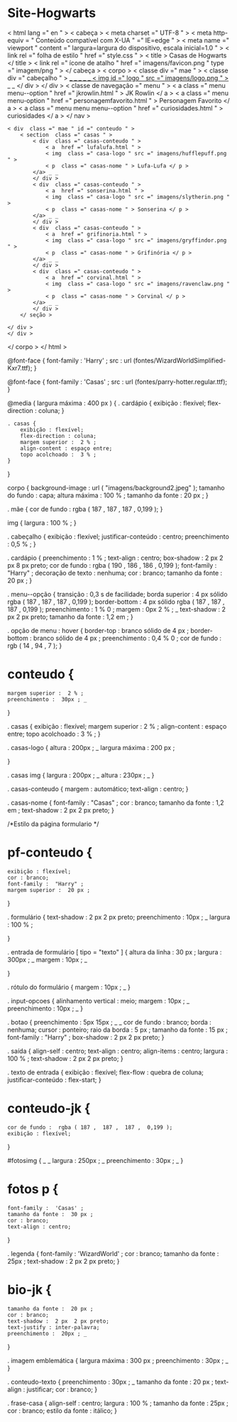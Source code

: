 # Site-Hogwarts
<!DOCTYPEhtml >
< html  lang =" en " >
< cabeça >
    < meta  charset =" UTF-8 " >
    < meta  http-equiv = " Conteúdo compatível com X-UA " =" IE=edge " >
    < meta  name =" viewport " content =" largura=largura do dispositivo, escala inicial=1.0 " >
    < link  rel =" folha de estilo " href =" style.css " >
    < title > Casas de Hogwarts </ title >
    < link  rel =" ícone de atalho " href =" imagens/favicon.png " type =" imagem/png " >
</ cabeça >
< corpo >
    < classe div  =" mae " >
        <!--cabecalho-->
        < classe div  =" cabeçalho " >
            <a href="#"> _  _ _ _ _
                < img  id =" logo " src =" imagens/logo.png " >
            </a> _ _
        </ div >
    </ div >
    < classe de navegação  =" menu " >
        < a  class =" menu menu--option " href =" jkrowlin.html " > JK Rowlin </ a >
        < a  class =" menu menu-option " href =" personagemfavorito.html " > Personagem Favorito </ a >
        < a  class =" menu menu menu--option " href =" curiosidades.html " > curiosidades </ a >
    </ nav >

    < div  class =" mae " id =" conteudo " >
        < section  class =" casas " >
            < div  class =" casas-conteudo " >
                < a  href =" lufalufa.html " >
                < img  class =" casa-logo " src =" imagens/hufflepuff.png " >
                < p  class =" casas-nome " > Lufa-Lufa </ p >
            </a> _ _
            </ div >
            < div  class =" casas-conteudo " >
                < a  href =" sonserina.html " >
                < img  class =" casa-logo " src =" imagens/slytherin.png " >
                < p  class =" casas-nome " > Sonserina </ p >
            </a> _ _
            </ div >
            < div  class =" casas-conteudo " >
                < a  href =" grifinoria.html " >
                < img  class =" casa-logo " src =" imagens/gryffindor.png " >
                < p  class =" casas-nome " > Grifinória </ p >
            </a> _ _
            </ div >
            < div  class =" casas-conteudo " >
                < a  href =" corvinal.html " >
                < img  class =" casa-logo " src =" imagens/ravenclaw.png " >
                < p  class =" casas-nome " > Corvinal </ p >
            </a> _ _
            </ div >
        </ seção >

    </ div >
    </ div >
</ corpo >
</ html >

@font-face {
    font-family :  'Harry' ;
    src :  url (fontes/WizardWorldSimplified-Kxr7.ttf);
}

@font-face {
    font-family :  'Casas' ;
    src :  url (fontes/parry-hotter.regular.ttf);
}

@media ( largura máxima :  400 px ) {
    . cardápio {
        exibição : flexível;
        flex-direction : coluna;
    }

    . casas {
        exibição : flexível;
        flex-direction : coluna;
        margem superior :  2 % ;
        align-content : espaço entre;
        topo acolchoado :  3 % ;
    }
}

corpo {
    background-image :  url ( "imagens/background2.jpeg" );
    tamanho do fundo : capa;
    altura máxima :  100 % ;
    tamanho da fonte :  20 px ;
}

. mãe {
    cor de fundo :  rgba ( 187 ,  187 ,  187 ,  0,199 );
}

img {
    largura :  100 % ;
}

. cabeçalho {
    exibição : flexível;
    justificar-conteúdo : centro;
    preenchimento :  0,5 % ;
}

. cardápio {
    preenchimento :  1 % ;
    text-align : centro;
    box-shadow :  2 px  2 px  8 px preto;
    cor de fundo :  rgba ( 190 ,  186 ,  186 ,  0,199 );
    font-family :  "Harry" ;
    decoração de texto : nenhuma;
    cor : branco;
    tamanho da fonte :  20 px ;
}

. menu--opção {
    transição :  0,3 s de facilidade;
    borda superior :  4 px sólido rgba ( 187 ,  187 ,  187 ,  0,199 );
    border-bottom :  4 px sólido rgba ( 187 ,  187 ,  187 ,  0,199 );
    preenchimento :  1 %  0 ;
    margem :  0px 2 % ; _ 
    text-shadow :  2 px  2 px preto;
    tamanho da fonte :  1,2 em ;
}

. opção de menu : hover {
    border-top :  branco sólido de 4 px ;
    border-bottom :  branco sólido de 4 px ;
    preenchimento :  0,4 %  0 ;
    cor de fundo :  rgb ( 14 ,  94 ,  7 );
}

# conteudo {
    margem superior :  2 % ;
    preenchimento :  30px ; _
}

. casas {
    exibição : flexível;
    margem superior :  2 % ;
    align-content : espaço entre;
    topo acolchoado :  3 % ;
}

. casas-logo {
    altura :  200px ; _
    largura máxima :  200 px ;

}

. casas  img {
    largura :  200px ; _
    altura :  230px ; _
}

. casas-conteudo {
    margem : automático;
    text-align : centro;
}

. casas-nome {
    font-family :  "Casas" ;
    cor : branco;
    tamanho da fonte :  1,2 em ;
    text-shadow :  2 px  2 px preto;
}

/*Estilo da página formulario */

# pf-conteudo {
    exibição : flexível;
    cor : branco;
    font-family :  "Harry" ;
    margem superior :  20 px ;
}

. formulário {
    text-shadow :  2 px  2 px preto;
    preenchimento :  10px ; _
    largura :  100 % ;
    
}

. entrada de formulário  [ tipo = "texto" ] {
    altura da linha :  30 px ;
    largura :  300px ; _
    margem :  10px ; _
  
}

. rótulo do formulário  {
    margem :  10px ; _
}

. input-opcoes {
    alinhamento vertical : meio;
    margem :  10px ; _
    preenchimento :  10px ; _
}

. botao {
    preenchimento :  5px 15px ; _  _
    cor de fundo : branco;
    borda : nenhuma;
    cursor : ponteiro;
    raio da borda :  5 px ;
    tamanho da fonte :  15 px ;
    font-family :  "Harry" ;
    box-shadow :  2 px  2 px preto;
}

. saída {
    align-self : centro;
    text-align : centro;
    align-items : centro;
    largura :  100 % ;
    text-shadow :  2 px  2 px preto;
}

. texto de entrada {
    exibição : flexível;
    flex-flow : quebra de coluna;
    justificar-conteúdo : flex-start;
}

# conteudo-jk {
    cor de fundo :  rgba ( 187 ,  187 ,  187 ,  0,199 );
    exibição : flexível;
}

#fotosimg  { _ _
    largura :  250px ; _
    preenchimento :  30px ; _
}

# fotos  p {
    font-family :  'Casas' ;
    tamanho da fonte :  30 px ;
    cor : branco;
    text-align : centro;
}

. legenda {
    font-family :  'WizardWorld' ;
    cor : branco;
    tamanho da fonte :  25px ;
    text-shadow :  2 px  2 px preto;
}

# bio-jk {
    tamanho da fonte :  20 px ;
    cor : branco;
    text-shadow :  2 px  2 px preto;
    text-justify : inter-palavra;
    preenchimento :  20px ; _
}

. imagem emblemática  {
    largura máxima :  300 px ;
    preenchimento :  30px ; _
}

. conteudo-texto {
    preenchimento :  30px ; _
    tamanho da fonte :  20 px ;
    text-align : justificar;
    cor : branco;
}

. frase-casa {
    align-self : centro;
    largura :  100 % ;
    tamanho da fonte :  25px ;
    cor : branco;
    estilo da fonte : itálico;
}
